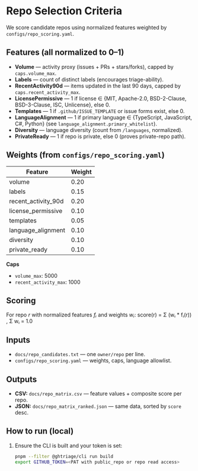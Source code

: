 # Repo Selection Criteria

We score candidate repos using normalized features weighted by `configs/repo_scoring.yaml`.

## Features (all normalized to 0–1)

- **Volume** — activity proxy (issues + PRs + stars/forks), capped by `caps.volume_max`.
- **Labels** — count of distinct labels (encourages triage-ability).
- **RecentActivity90d** — items updated in the last 90 days, capped by `caps.recent_activity_max`.
- **LicensePermissive** — 1 if license ∈ {MIT, Apache-2.0, BSD-2-Clause, BSD-3-Clause, ISC, Unlicense}, else 0.
- **Templates** — 1 if `.github/ISSUE_TEMPLATE` or issue forms exist, else 0.
- **LanguageAlignment** — 1 if primary language ∈ {TypeScript, JavaScript, C#, Python} (see `language_alignment.primary_whitelist`).
- **Diversity** — language diversity (count from `/languages`, normalized).
- **PrivateReady** — 1 if repo is private, else 0 (proves private-repo path).

## Weights (from `configs/repo_scoring.yaml`)

| Feature             | Weight |
| ------------------- | ------ |
| volume              | 0.20   |
| labels              | 0.15   |
| recent_activity_90d | 0.20   |
| license_permissive  | 0.10   |
| templates           | 0.05   |
| language_alignment  | 0.10   |
| diversity           | 0.10   |
| private_ready       | 0.10   |

**Caps**

- `volume_max`: 5000  
- `recent_activity_max`: 1000

## Scoring

For repo *r* with normalized features *fᵢ* and weights *wᵢ*:
score(r) = Σ (wᵢ * fᵢ(r)) , Σ wᵢ = 1.0

## Inputs

- `docs/repo_candidates.txt` — one `owner/repo` per line.
- `configs/repo_scoring.yaml` — weights, caps, language allowlist.

## Outputs

- **CSV:** `docs/repo_matrix.csv` — feature values + composite score per repo.
- **JSON:** `docs/repo_matrix_ranked.json` — same data, sorted by `score` desc.

## How to run (local)

1. Ensure the CLI is built and your token is set:

   ```bash
   pnpm --filter @ghtriage/cli run build
   export GITHUB_TOKEN=<PAT with public_repo or repo read access>
